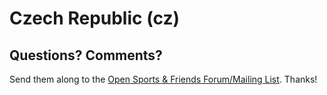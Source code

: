 # Czech Republic (cz)



## Questions? Comments?

Send them along to the
[Open Sports & Friends Forum/Mailing List](http://groups.google.com/group/opensport).
Thanks!
